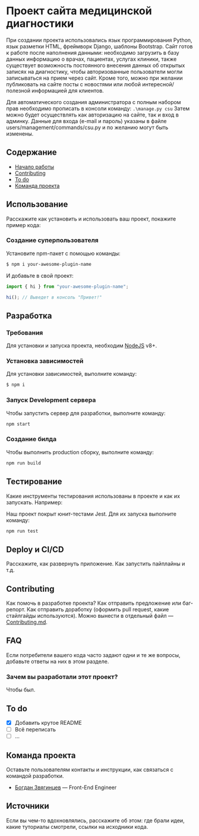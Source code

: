# Проект сайта медицинской диагностики
При создании проекта использовались язык программирования Python, язык разметки HTML, фреймворк Django, шаблоны Bootstrap.
Сайт готов к работе после наполнения данными: необходимо загрузить в базу данных информацию о врачах, пациентах, услугах клиники, также существует возможность постоянного внесения данных об открытых записях на диагностику, чтобы авторизованные пользователи могли записываться на прием через сайт. Кроме того, можно при желании публиковать на сайте посты с новостями или любой интересной/полезной информацией для клиентов.

Для автоматического создания администратора с полным набором прав необходимо прописать в консоли команду:
```.\manage.py csu```
Затем можно будет осуществлять как авторизацию на сайте, так и вход в админку. 
Данные для входа (e-mail и пароль) указаны в файле users/management/commands/csu.py и по желанию могут быть изменены.




## Содержание
- [Начало работы](#начало-работы)
- [Contributing](#contributing)
- [To do](#to-do)
- [Команда проекта](#команда-проекта)


## Использование
Расскажите как установить и использовать ваш проект, покажите пример кода:

### Создание суперпользователя



Установите npm-пакет с помощью команды:
```sh
$ npm i your-awesome-plugin-name
```

И добавьте в свой проект:
```typescript
import { hi } from "your-awesome-plugin-name";

hi(); // Выведет в консоль "Привет!"
```

## Разработка

### Требования
Для установки и запуска проекта, необходим [NodeJS](https://nodejs.org/) v8+.

### Установка зависимостей
Для установки зависимостей, выполните команду:
```sh
$ npm i
```

### Запуск Development сервера
Чтобы запустить сервер для разработки, выполните команду:
```sh
npm start
```

### Создание билда
Чтобы выполнить production сборку, выполните команду: 
```sh
npm run build
```

## Тестирование
Какие инструменты тестирования использованы в проекте и как их запускать. Например:

Наш проект покрыт юнит-тестами Jest. Для их запуска выполните команду:
```sh
npm run test
```

## Deploy и CI/CD
Расскажите, как развернуть приложение. Как запустить пайплайны и т.д.

## Contributing
Как помочь в разработке проекта? Как отправить предложение или баг-репорт. Как отправить доработку (оформить pull request, какие стайлгайды используются). Можно вынести в отдельный файл — [Contributing.md](./CONTRIBUTING.md).

## FAQ 
Если потребители вашего кода часто задают одни и те же вопросы, добавьте ответы на них в этом разделе.

### Зачем вы разработали этот проект?
Чтобы был.

## To do
- [x] Добавить крутое README
- [ ] Всё переписать
- [ ] ...

## Команда проекта
Оставьте пользователям контакты и инструкции, как связаться с командой разработки.

- [Богдан Звягинцев](tg://resolve?domain=bzvyagintsev) — Front-End Engineer

## Источники
Если вы чем-то вдохновлялись, расскажите об этом: где брали идеи, какие туториалы смотрели, ссылки на исходники кода. 
